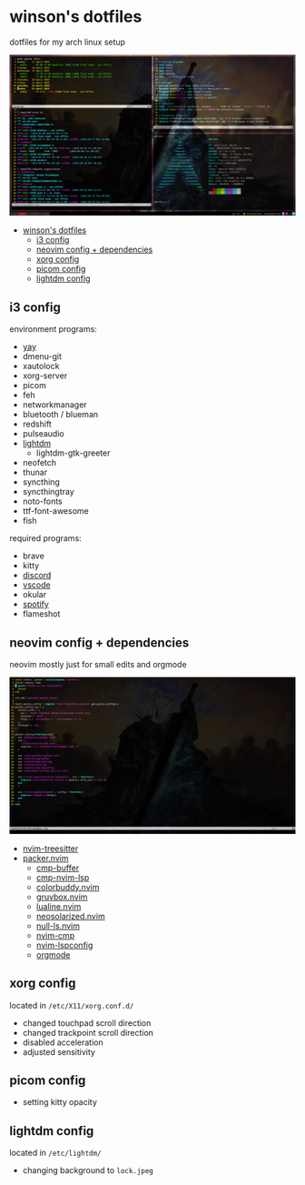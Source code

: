 # winson's dotfiles

dotfiles for my arch linux setup

![main](docs/main.png)

- [winson's dotfiles](#winsons-dotfiles)
  - [i3 config](#i3-config)
  - [neovim config + dependencies](#neovim-config--dependencies)
  - [xorg config](#xorg-config)
  - [picom config](#picom-config)
  - [lightdm config](#lightdm-config)

## i3 config

environment programs:

- [yay](https://github.com/Jguer/yay)
- dmenu-git
- xautolock
- xorg-server
- picom
- feh
- networkmanager
- bluetooth / blueman
- redshift
- pulseaudio
- [lightdm](https://archlinux.org/packages/?name=lightdm)
  - lightdm-gtk-greeter
- neofetch
- thunar
- syncthing
- syncthingtray
- noto-fonts
- ttf-font-awesome
- fish

required programs:

- brave
- kitty
- [discord](https://aur.archlinux.org/packages/discord_arch_electron)
- [vscode](https://aur.archlinux.org/packages/visual-studio-code-bin)
- okular
- [spotify](https://aur.archlinux.org/packages/spotify)
- flameshot

## neovim config + dependencies

neovim mostly just for small edits and orgmode

![vim](docs/vim.png)

- [nvim-treesitter](https://github.com/nvim-treesitter/nvim-treesitter)
- [packer.nvim](https://github.com/wbthomason/packer.nvim)
  - [cmp-buffer](https://github.com/hrsh7th/cmp-buffer)
  - [cmp-nvim-lsp](https://github.com/hrsh7th/cmp-nvim-lsp)
  - [colorbuddy.nvim](https://github.com/tjdevries/colorbuddy.nvim)
  - [gruvbox.nvim](https://github.com/ellisonleao/gruvbox.nvim)
  - [lualine.nvim](https://github.com/nvim-lualine/lualine.nvim)
  - [neosolarized.nvim](https://github.com/svrana/neosolarized.nvim)
  - [null-ls.nvim](https://github.com/jose-elias-alvarez/null-ls.nvim)
  - [nvim-cmp](https://github.com/hrsh7th/nvim-cmp)
  - [nvim-lspconfig](https://github.com/neovim/nvim-lspconfig)
  - [orgmode](https://github.com/nvim-orgmode/orgmode)

## xorg config

located in `/etc/X11/xorg.conf.d/`

- changed touchpad scroll direction
- changed trackpoint scroll direction
- disabled acceleration
- adjusted sensitivity

## picom config

- setting kitty opacity

## lightdm config

located in `/etc/lightdm/`

- changing background to `lock.jpeg`

